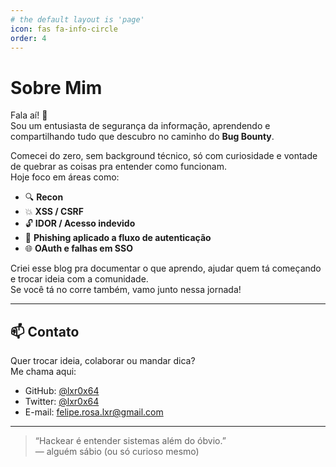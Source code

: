 ```yaml
---
# the default layout is 'page'
icon: fas fa-info-circle
order: 4
---
```


# Sobre Mim

Fala aí! 👋  
Sou um entusiasta de segurança da informação, aprendendo e compartilhando tudo que descubro no caminho do **Bug Bounty**.

Comecei do zero, sem background técnico, só com curiosidade e vontade de quebrar as coisas pra entender como funcionam.  
Hoje foco em áreas como:

- 🔍 **Recon**
- 💥 **XSS / CSRF**
- 🔓 **IDOR / Acesso indevido**
- 🎣 **Phishing aplicado a fluxo de autenticação**
- 🌐 **OAuth e falhas em SSO**

Criei esse blog pra documentar o que aprendo, ajudar quem tá começando e trocar ideia com a comunidade.  
Se você tá no corre também, vamo junto nessa jornada!

---

## 📫 Contato

Quer trocar ideia, colaborar ou mandar dica?  
Me chama aqui:

- GitHub: [@lxr0x64](https://github.com/lxr0x64)
- Twitter: [@lxr0x64](https://twitter.com/lxr0x64)
- E-mail: felipe.rosa.lxr@gmail.com

---

> “Hackear é entender sistemas além do óbvio.”  
> — alguém sábio (ou só curioso mesmo)


